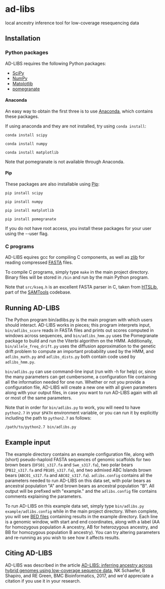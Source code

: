# ad-libs
local ancestry inference tool for low-coverage resequencing data

## Installation

### Python packages
AD-LIBS requires the following Python packages:

- [SciPy](https://www.scipy.org/)
- [NumPy](http://www.numpy.org/)
- [Matplotlib](http://matplotlib.org/)
- [pomegranate](https://pomegranate.readthedocs.io/en/latest/)

#### Anaconda
An easy way to obtain the first three is to use [Anaconda](https://www.continuum.io/downloads), 
which contains these packages.

If using anaconda and they are not installed, try using `conda install`:

`conda install scipy`

`conda install numpy`

`conda install matplotlib`

Note that pomegranate is not available through Anaconda.

#### Pip
These packages are also installable using [Pip](https://pypi.python.org/pypi/pip):

`pip install scipy`

`pip install numpy`

`pip install matplotlib`

`pip install pomegranate`

If you do not have root access, you install these packages for your user using the --user flag.

### C programs
AD-LIBS equires gcc for compiling C components, as well as [zlib](http://www.zlib.net/) 
for reading compressed [FASTA](https://en.wikipedia.org/wiki/FASTA_format) files.

To compile C programs, simply type `make` in the main project directory.
Binary files will be stored in `/bin` and run by the main Python program.

Note that `src/kseq.h` is an excellent FASTA parser in C, taken from 
[HTSLib](https://github.com/samtools/htslib), part of the 
[SAMTools](https://github.com/samtools) codebase.

## Running AD-LIBS

The Python program bin/adlibs.py is the main program with which users should interact.
AD-LIBS works in pieces; this program interprets input, `bin/adlibs_score` 
reads in FASTA files and prints out scores computed in windows across sequences, 
and `bin/adlibs_hmm.py` uses the Pomegranate package to build and run the 
Viterbi algorithm on the HMM. Additionally, `bin/allele_freq_drift.py` uses the 
diffusion approximation to the genetic drift problem to compute an important 
probability used by the HMM, and `adlibs_math.py` and `adlibs_dists.py` both 
contain code used by `adlibs_hmm.py`.

`bin/adlibs.py` can use command-line input (run with -h for help) or, since 
the many parameters can get cumbersome, a configuration file containing all 
the information needed for one run. Whether or not you provide a configuration 
file, AD-LIBS will create a new one with all given parameters along with your 
output files, in case you want to run AD-LIBS again with all or most of the 
same parameters.

Note that in order for `bin/adlibs.py` to work, you will need to have 
`python2.7` in your `$PATH` environment variable, or you can run it by 
explicitly including the path to `python2.7` as follows:

`/path/to/python2.7 bin/adlibs.py`

## Example input

The example directory contains an example configuration file, along with 
(short) pseudo-haploid FASTA sequences of genomic scaffolds for two brown bears 
(`OFS01_s317.fa` and `Swe_s317.fa`), two polar bears (`PB12_s317.fa` and 
`PB105_s317.fa`), and two admixed ABC Islands brown bears (`ABC01_s317.fa` and 
`ABC02_s317.fa`). `adlibs.config` contains all the parameters needed to run 
AD-LIBS on this data set, with polar bears as ancestral population "A" and 
brown bears as ancestral population "B". All output will be prefixed with 
"example." and the `adlibs.config` file contains comments explaining the 
parameters.

To run AD-LIBS on this example data set, simply type 
`bin/adlibs.py example/adlibs.config` while in the main project directory. 
When complete, you will see 
[BED files](https://genome.ucsc.edu/FAQ/FAQformat#format1) 
containing results in the example directory. Each line is a genomic window, 
with start and end coordinates, along with a label (AA for homozygous 
population A ancestry, AB for heterozygous ancestry, and BB for homozygous 
population B ancestry). You can try altering parameters and re-running as you 
wish to see how it affects results.

## Citing AD-LIBS

AD-LIBS was described in the article [AD-LIBS: inferring ancestry across hybrid genomes using low-coverage sequence data](https://doi.org/10.1186/s12859-017-1613-0), NK Schaefer, B Shapiro, and RE Green, BMC Bioinformatics, 2017, and we'd appreciate a citation if you use it in your research.

